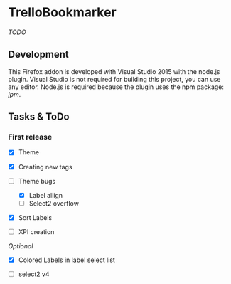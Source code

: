 ﻿# TrelloBookmarker #
*TODO*

## Development ##
This Firefox addon is developed with Visual Studio 2015 with the node.js plugin. Visual Studio is not required for building this project, you can use any editor. Node.js is required because the plugin uses the npm package: *jpm*.


## Tasks & ToDo ##

### First release

 - [x] Theme
 - [x] Creating new tags
 - [ ] Theme bugs
    - [x] Label allign
    - [ ] Select2 overflow
 - [x] Sort Labels
 - [ ] XPI creation


*Optional*

 - [x] Colored Labels in label select list
 - [ ] select2 v4


